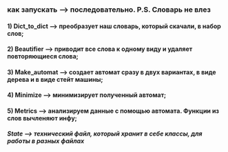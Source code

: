 ### как запускать --> последовательно. P.S. Словарь не влез

#### 1) Dict_to_dict --> преобразует наш словарь, который скачали, в набор слов;

#### 2) Beautifier --> приводит все слова к одному виду и удаляет повторяющиеся слова;

#### 3) Make_automat --> создает автомат сразу в двух вариантах, в виде дерева и в виде стейт машины;

#### 4) Minimize --> минимизирует полученный автомат;

#### 5) Metrics --> анализируем данные с помощью автомата. Функции из слов вычленяют инфу;

 ***State --> технический файл, который хранит в себе классы, для работы в разных файлах***
